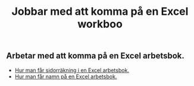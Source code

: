 ﻿---
title: Jobbar med att komma på en Excel workboo
second_title: Aspose.Cells Cloud Documen
linktitle: Ge
type: docs
url: /sv/workbook/get/
keywords: Working with getting on an Excel workbook
description: Aspose.Cells Cloud REST API stöd för att arbeta med att komma på en Excel arbetsbok. SDK stöder olika utvecklingsspråk. De inkluderar Android, C#, Go, Java, NodeJS, Perl, PHP, Python, Ruby och swift
weight: 100
kwords: Excel, Office Cloud, REST API, Spreadsheet, PDF, CSV, Json, Markdwon, Arbetar med att få på en Excel arbetsbok
---
## Arbetar med att komma på en Excel arbetsbok.

- [Hur man får sidorräkning i en Excel arbetsbok.](/cells/sv/workbook/get/page-count/)
- [Hur man får namn på en Excel arbetsbok.](/cells/sv/workbook/get/names/)
